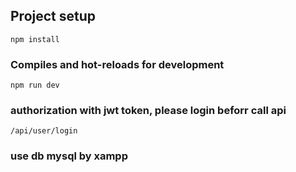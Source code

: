 ## Project setup

```
npm install
```

### Compiles and hot-reloads for development

```
npm run dev
```

### authorization with jwt token, please login beforr call api

```
/api/user/login
```
### use db mysql by xampp


